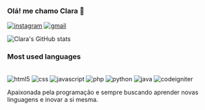 ### Olá! me chamo Clara 👋

[![instagram](https://img.shields.io/badge/Instagram-E4405F?style=for-the-badge&logo=instagram&logoColor=white)](https://instagram.com/clarapwssoa)
[![gmail](https://img.shields.io/badge/Gmail-D14836?style=for-the-badge&logo=gmail&logoColor=white)](https://mail.google.com/mail/u/0/#inbox)

![Clara's GitHub stats](https://github-readme-stats.vercel.app/api?username=clarapwssoa&show_icons=true&theme=dracula)

### Most used languages

<div style= "display: inline block"><br/>
<img alt="html5" src="https://img.shields.io/badge/HTML5-E34F26?style=for-the-badge&logo=html5&logoColor=white">
<img alt="css" src="https://img.shields.io/badge/CSS-239120?&style=for-the-badge&logo=css3&logoColor=white">
<img alt="javascript" src="https://img.shields.io/badge/JavaScript-323330?style=for-the-badge&logo=javascript&logoColor=F7DF1E">
<img alt="php" src="https://img.shields.io/badge/PHP-777BB4?style=for-the-badge&logo=php&logoColor=white">
<img alt="python" src="https://img.shields.io/badge/Python-3776AB?style=for-the-badge&logo=python&logoColor=white">
<img alt="java" src="https://img.shields.io/badge/Java-ED8B00?style=for-the-badge&logo=openjdk&logoColor=white">
<img alt="codeigniter" src="https://img.shields.io/badge/CodeIgniter-%23EF4223.svg?style=for-the-badge&logo=codeIgniter&logoColor=white">
</div>

Apaixonada pela programação e sempre buscando aprender novas linguagens e inovar a si mesma.
